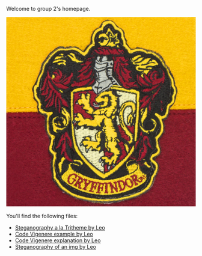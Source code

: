Welcome to group 2's homepage. <br>

![Logo](../image/BannerFlag-Gryffindor-HarryPotter-Product-_3-4895205600140.jpg)

You'll find the following files:

- [Steganography a la Tritheme by Leo](LeoTristhemeCryptage.md)<br>
- [Code Vigenere example by Leo](LeoVigenereExample.md)<br>
- [Code Vigenere explanation by Leo](LeoVigenereExplication.md)<br>
- [Steganography of an img by Leo](LeoImg.md) <br>
